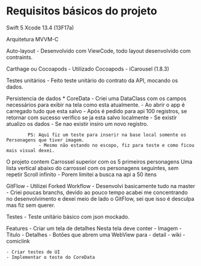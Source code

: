 # Requisitos básicos do projeto


Swift 5
Xcode 
    13.4 (13F17a)
    
Arquitetura 
    MVVM-C
    
Auto-layout 
    - Desenvolvido com ViewCode, todo layout desenvolvido com contraints.
    
Carthage ou Cocoapods
    - Utilizado Cocoapods 
        - iCarousel (1.8.3)
        
Testes unitários
    - Feito teste unitário do contrato da API, mocando os dados.
    
Persistencia de dados 
    * CoreData
        - Criei uma DataClass com os campos necessários para exibir na tela como esta atualmente.
        - Ao abrir o app é carregado tudo que esta salvo 
            - Após é pedido para api 100 registros, se retornar com sucesso verifico se ja esta salvo localmente
                - Se existir atualizo os dados
                - Se nao existir insiro um novo registro.
                
            PS: Aqui fiz um teste para inserir na base local somente os Personagens que tiver imagem. 
                - Mesmo não estando no escopo, fiz para teste e como ficou mais visual dexei.
                
O projeto contem
    Carrossel superior com os 5 primeiros personagens
    Uma lista vertical abaixo do carrossel com os personagens seguintes, sem repetir
    Scroll infinito
        - Porem limitei a busca na api a 50 itens
        
GitFlow
    - Utilizei Forked Workflow
    - Desenvolvi basicamente tudo na master
    - Criei poucas branchs, devido ao pouco tempo acabei me concentrando no desenvolvimento e dexei meio de lado o GitFlow, sei que isso é desculpa mas fiz sem querer.
    
Testes
    - Teste unitário básico com json mockado.
    
Features
    - Criar um tela de detalhes 
        Nesta tela deve conter 
            - Imagem
            - Titulo
            - Detalhes
            - Botões que abrem uma WebView para
                - detail
                - wiki
                - comiclink
    
    - Criar testes de UI
    - Implementar o teste do CoreData
    
